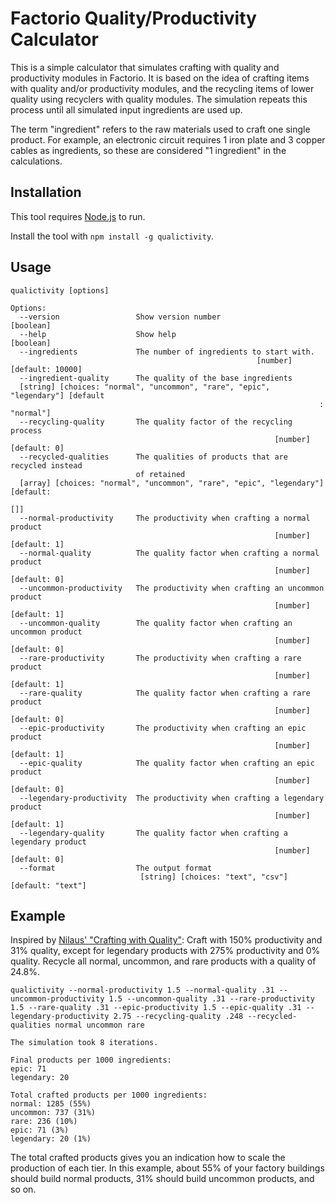 # Factorio Quality/Productivity Calculator

This is a simple calculator that simulates crafting with quality and productivity modules in Factorio. It is based on the idea of crafting items with quality and/or productivity modules, and the recycling items of lower quality using recyclers with quality modules. The simulation repeats this process until all simulated input ingredients are used up.

The term "ingredient" refers to the raw materials used to craft one single product. For example, an electronic circuit requires 1 iron plate and 3 copper cables as ingredients, so these are considered "1 ingredient" in the calculations.

## Installation

This tool requires [Node.js](https://nodejs.org/) to run.

Install the tool with `npm install -g qualictivity`.

## Usage

```
qualictivity [options]

Options:
  --version                 Show version number                        [boolean]
  --help                    Show help                                  [boolean]
  --ingredients             The number of ingredients to start with.
                                                       [number] [default: 10000]
  --ingredient-quality      The quality of the base ingredients
  [string] [choices: "normal", "uncommon", "rare", "epic", "legendary"] [default
                                                                     : "normal"]
  --recycling-quality       The quality factor of the recycling process
                                                           [number] [default: 0]
  --recycled-qualities      The qualities of products that are recycled instead
                            of retained
  [array] [choices: "normal", "uncommon", "rare", "epic", "legendary"] [default:
                                                                             []]
  --normal-productivity     The productivity when crafting a normal product
                                                           [number] [default: 1]
  --normal-quality          The quality factor when crafting a normal product
                                                           [number] [default: 0]
  --uncommon-productivity   The productivity when crafting an uncommon product
                                                           [number] [default: 1]
  --uncommon-quality        The quality factor when crafting an uncommon product
                                                           [number] [default: 0]
  --rare-productivity       The productivity when crafting a rare product
                                                           [number] [default: 1]
  --rare-quality            The quality factor when crafting a rare product
                                                           [number] [default: 0]
  --epic-productivity       The productivity when crafting an epic product
                                                           [number] [default: 1]
  --epic-quality            The quality factor when crafting an epic product
                                                           [number] [default: 0]
  --legendary-productivity  The productivity when crafting a legendary product
                                                           [number] [default: 1]
  --legendary-quality       The quality factor when crafting a legendary product
                                                           [number] [default: 0]
  --format                  The output format
                             [string] [choices: "text", "csv"] [default: "text"]
```

## Example

Inspired by [Nilaus' "Crafting with Quality"](https://youtu.be/jJrGHIwfCMQ): Craft with 150% productivity and 31% quality, except for legendary products with 275% productivity and 0% quality. Recycle all normal, uncommon, and rare products with a quality of 24.8%.

```
qualictivity --normal-productivity 1.5 --normal-quality .31 --uncommon-productivity 1.5 --uncommon-quality .31 --rare-productivity 1.5 --rare-quality .31 --epic-productivity 1.5 --epic-quality .31 --legendary-productivity 2.75 --recycling-quality .248 --recycled-qualities normal uncommon rare

The simulation took 8 iterations.

Final products per 1000 ingredients:
epic: 71
legendary: 20

Total crafted products per 1000 ingredients:
normal: 1285 (55%)
uncommon: 737 (31%)
rare: 236 (10%)
epic: 71 (3%)
legendary: 20 (1%)
```

The total crafted products gives you an indication how to scale the production of each tier. In this example, about 55% of your factory buildings should build normal products, 31% should build uncommon products, and so on.
